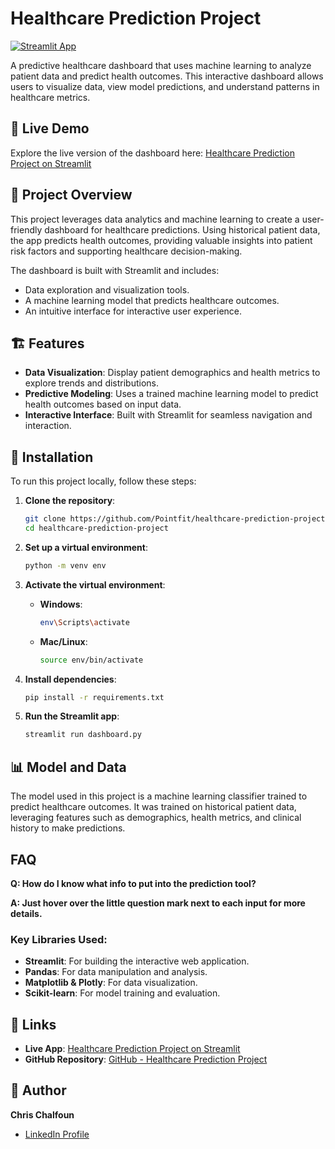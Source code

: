 # Healthcare Prediction Project

[![Streamlit App](https://img.shields.io/badge/Streamlit-App-blue?logo=streamlit)](https://healthcare-prediction-project.streamlit.app/)

A predictive healthcare dashboard that uses machine learning to analyze patient data and predict health outcomes. This interactive dashboard allows users to visualize data, view model predictions, and understand patterns in healthcare metrics.

## 🚀 Live Demo

Explore the live version of the dashboard here: [Healthcare Prediction Project on Streamlit](https://healthcare-prediction-project.streamlit.app/)

## 📖 Project Overview

This project leverages data analytics and machine learning to create a user-friendly dashboard for healthcare predictions. Using historical patient data, the app predicts health outcomes, providing valuable insights into patient risk factors and supporting healthcare decision-making.

The dashboard is built with Streamlit and includes:
- Data exploration and visualization tools.
- A machine learning model that predicts healthcare outcomes.
- An intuitive interface for interactive user experience.

## 🏗️ Features

- **Data Visualization**: Display patient demographics and health metrics to explore trends and distributions.
- **Predictive Modeling**: Uses a trained machine learning model to predict health outcomes based on input data.
- **Interactive Interface**: Built with Streamlit for seamless navigation and interaction.

## 🔧 Installation

To run this project locally, follow these steps:

1. **Clone the repository**:
   ```bash
   git clone https://github.com/Pointfit/healthcare-prediction-project.git
   cd healthcare-prediction-project

2. **Set up a virtual environment**:
   ```bash
   python -m venv env

3. **Activate the virtual environment**:
   - **Windows**:
     ```bash
     env\Scripts\activate
     ```
   - **Mac/Linux**:
     ```bash
     source env/bin/activate
     ```

4. **Install dependencies**:
   ```bash
   pip install -r requirements.txt

5. **Run the Streamlit app**:
   ```bash
   streamlit run dashboard.py

## 📊 Model and Data

The model used in this project is a machine learning classifier trained to predict healthcare outcomes. It was trained on historical patient data, leveraging features such as demographics, health metrics, and clinical history to make predictions.

## FAQ

   **Q: How do I know what info to put into the prediction tool?**
   
   **A: Just hover over the little question mark next to each input for more details.**

### Key Libraries Used:
- **Streamlit**: For building the interactive web application.
- **Pandas**: For data manipulation and analysis.
- **Matplotlib & Plotly**: For data visualization.
- **Scikit-learn**: For model training and evaluation.

## 🔗 Links

- **Live App**: [Healthcare Prediction Project on Streamlit](https://healthcare-prediction-project.streamlit.app/)
- **GitHub Repository**: [GitHub - Healthcare Prediction Project](https://github.com/yourusername/healthcare-prediction-project)

## 👤 Author

**Chris Chalfoun**

- [LinkedIn Profile](https://www.linkedin.com/in/chris-chalfoun/)
